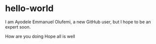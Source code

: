 # hello-world

I am Ayodele Emmanuel Olufemi, a new GitHub user, but I hope to be an expert soon.

How are you doing
Hope all is well
